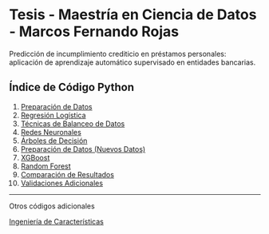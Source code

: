 # Tesis - Maestría en Ciencia de Datos - Marcos Fernando Rojas

Predicción de incumplimiento crediticio en préstamos personales: aplicación de aprendizaje automático supervisado en entidades bancarias.


## Índice de Código Python

1. [Preparación de Datos](./1.%20TESIS%20DE%20INVESTIGACION%20-%20PREPARACIÓN%20DE%20DATOS.ipynb)   
2. [Regresión Logística](./4.%20TESIS%20DE%20INVESTIGACION%20-%20REGRESION%20LOGISTICA.ipynb)
3. [Técnicas de Balanceo de Datos](./3.%20TESIS%20DE%20INVESTIGACION%20-%20TECNICAS%20DE%20BALANCEO%20DE%20DATOS.ipynb)
4. [Redes Neuronales](./7.%20TESIS%20DE%20INVESTIGACION%20-%20REDES%20NEURONALES.ipynb)
5. [Árboles de Decisión](./5.%20TESIS%20DE%20INVESTIGACION%20-%20ARBOLES%20DE%20DECISION.ipynb)
6. [Preparación de Datos (Nuevos Datos)](./9.%20TESIS%20DE%20INVESTIGACION%20-%20PREPARACIÓN%20DE%20DATOS%20(NUEVOS%20DATOS).ipynb)
7. [XGBoost](./8.%20TESIS%20DE%20INVESTIGACION%20-%20XGBOOST.ipynb)
8. [Random Forest](./6.%20TESIS%20DE%20INVESTIGACION%20-%20RANDOM%20FOREST.ipynb)
9. [Comparación de Resultados](./10.%20TESIS%20DE%20INVESTIGACION%20-%20COMPARACIÓN%20DE%20RESULTADOS.ipynb)
10. [Validaciones Adicionales](./12.%20TESIS%20DE%20INVESTIGACION%20-%20VALIDACIONES%20ADICIONALES.ipynb)
                                                                                                                                                                                                                                                                                                 
---

Otros códigos adicionales 

[Ingeniería de Características](./2.%20TESIS%20DE%20INVESTIGACION%20-%20INGENIERIA%20DE%20CARACTERISTICAS.ipynb)


